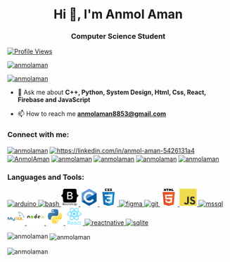 <h1 align="center">Hi 👋, I'm Anmol Aman</h1>
<h3 align="center">Computer Science Student</h3>

[![Profile Views](https://hits.seeyoufarm.com/api/count/incr/badge.svg?url=https://github.com/anmolaman20/&title=Profile%20Visits&edge_flat=true)](https://github.com/anmolaman20)

<p align="left"> <a href="https://github.com/ryo-ma/github-profile-trophy"><img src="https://github-profile-trophy.vercel.app/?username=anmolaman20" alt="anmolaman" /></a> </p>

<p align="left"> <a href="https://twitter.com/Anmol43768251" target="blank"><img src="https://img.shields.io/twitter/follow/Anmol-Aman?logo=twitter&style=for-the-badge" alt="anmolaman" /></a> </p>

<!-- - 🌱 I’m currently learning **System Design and Python** -->

<!-- - 👯 I’m looking to collaborate on **open source Websites** -->

<!-- - 🤝 I’m looking for help with **System Design** -->

- 💬 Ask me about **C++, Python, System Design, Html, Css, React, Firebase and JavaScript**

- 📫 How to reach me **anmolaman8853@gmail.com**

<h3 align="left">Connect with me:</h3>
<p align="left">
<a href="https://twitter.com/Anmol43768251" target="blank"><img align="center" src="https://raw.githubusercontent.com/rahuldkjain/github-profile-readme-generator/master/src/images/icons/Social/twitter.svg" alt="anmolaman" height="30" width="40" /></a>
<a href="https://linkedin.com/in/anmol-aman-5426131a4" target="blank"><img align="center" src="https://raw.githubusercontent.com/rahuldkjain/github-profile-readme-generator/master/src/images/icons/Social/linked-in-alt.svg" alt="https://linkedin.com/in/anmol-aman-5426131a4" height="30" width="40" /></a>
<a href="https://stackoverflow.com/users/21903523/anmol-aman" target="blank"><img align="center" src="https://raw.githubusercontent.com/rahuldkjain/github-profile-readme-generator/master/src/images/icons/Social/stack-overflow.svg" alt="AnmolAman" height="30" width="40" /></a>
<a href="https://auth.geeksforgeeks.org/user/anmolaman8853" target="blank"><img align="center" src="https://img.icons8.com/color/144/000000/GeeksforGeeks.png" alt="anmolaman" height="40" width="40" /></a>
<a href="https://www.codechef.com/users/anmol29" target="blank"><img align="center" src="https://img.icons8.com/color/144/000000/codechef.png" alt="anmolaman" height="40" width="40" /></a>
<a href="https://www.hackerrank.com/anmolsrivastav81" target="blank"><img align="center" src="https://img.icons8.com/external-tal-revivo-color-tal-revivo/96/000000/external-hackerrank-is-a-technology-company-that-focuses-on-competitive-programming-logo-color-tal-revivo.png" alt="anmolaman" height="40" width="40" /></a>
<a href="https://www.leetcode.com/Anmol_29" target="blank"><img align="center" src="https://img.icons8.com/external-tal-revivo-color-tal-revivo/96/000000/external-level-up-your-coding-skills-and-quickly-land-a-job-logo-color-tal-revivo.png" alt="anmolaman" height="40" width="40" /></a>
</p>

<h3 align="left">Languages and Tools:</h3>
<p align="left"> <a href="https://www.arduino.cc/" target="_blank"> <img src="https://cdn.worldvectorlogo.com/logos/arduino-1.svg" alt="arduino" width="40" height="40"/> </a> <a href="https://www.gnu.org/software/bash/" target="_blank"> <img src="https://www.vectorlogo.zone/logos/gnu_bash/gnu_bash-icon.svg" alt="bash" width="40" height="40"/> </a> <a href="https://getbootstrap.com" target="_blank"> <img src="https://raw.githubusercontent.com/devicons/devicon/master/icons/bootstrap/bootstrap-plain-wordmark.svg" alt="bootstrap" width="40" height="40"/> </a> <a href="https://www.cprogramming.com/" target="_blank"> <img src="https://raw.githubusercontent.com/devicons/devicon/master/icons/c/c-original.svg" alt="c" width="40" height="40"/> </a> <a href="https://www.w3schools.com/css/" target="_blank"> <img src="https://raw.githubusercontent.com/devicons/devicon/master/icons/css3/css3-original-wordmark.svg" alt="css3" width="40" height="40"/> </a> <a href="https://www.figma.com/" target="_blank"> <img src="https://www.vectorlogo.zone/logos/figma/figma-icon.svg" alt="figma" width="40" height="40"/> </a> <a href="https://git-scm.com/" target="_blank"> <img src="https://www.vectorlogo.zone/logos/git-scm/git-scm-icon.svg" alt="git" width="40" height="40"/> </a> <a href="https://www.w3.org/html/" target="_blank"> <img src="https://raw.githubusercontent.com/devicons/devicon/master/icons/html5/html5-original-wordmark.svg" alt="html5" width="40" height="40"/> </a> <a href="https://developer.mozilla.org/en-US/docs/Web/JavaScript" target="_blank"> <img src="https://raw.githubusercontent.com/devicons/devicon/master/icons/javascript/javascript-original.svg" alt="javascript" width="40" height="40"/> </a> <a href="https://www.microsoft.com/en-us/sql-server" target="_blank"> <img src="https://www.svgrepo.com/show/303229/microsoft-sql-server-logo.svg" alt="mssql" width="40" height="40"/> </a> <a href="https://www.mysql.com/" target="_blank"> <img src="https://raw.githubusercontent.com/devicons/devicon/master/icons/mysql/mysql-original-wordmark.svg" alt="mysql" width="40" height="40"/> </a> <a href="https://nodejs.org" target="_blank"> <img src="https://raw.githubusercontent.com/devicons/devicon/master/icons/nodejs/nodejs-original-wordmark.svg" alt="nodejs" width="40" height="40"/> </a> <a href="https://www.python.org" target="_blank"> <img src="https://raw.githubusercontent.com/devicons/devicon/master/icons/python/python-original.svg" alt="python" width="40" height="40"/> </a> <a href="https://reactjs.org/" target="_blank"> <img src="https://raw.githubusercontent.com/devicons/devicon/master/icons/react/react-original-wordmark.svg" alt="react" width="40" height="40"/> </a> <a href="https://reactnative.dev/" target="_blank"> <img src="https://reactnative.dev/img/header_logo.svg" alt="reactnative" width="40" height="40"/> </a> <a href="https://www.sqlite.org/" target="_blank"> <img src="https://www.vectorlogo.zone/logos/sqlite/sqlite-icon.svg" alt="sqlite" width="40" height="40"/> </a> </p>

<p><img align="left" src="https://github-readme-stats.vercel.app/api/top-langs?username=anmolaman20&show_icons=true&locale=en&layout=compact" alt="anmolaman" /></p>

<p>&nbsp;<img align="center" src="https://github-readme-stats.vercel.app/api?username=anmolaman20&show_icons=true&locale=en" alt="anmolaman" /></p>

<p><img align="center" src="https://github-readme-streak-stats.herokuapp.com/?user=anmolaman20&" alt="anmolaman" /></p>
